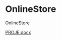 # OnlineStore
OnlineStore

[PROJE.docx](https://github.com/burakkayya/OnlineStore/files/10143076/PROJE.docx)
